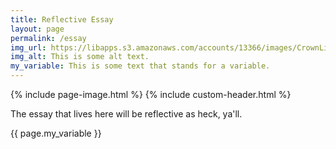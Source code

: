 ```yaml
---
title: Reflective Essay
layout: page
permalink: /essay
img_url: https://libapps.s3.amazonaws.com/accounts/13366/images/CrownLibraryBanner5.jpg
img_alt: This is some alt text.
my_variable: This is some text that stands for a variable.
---
```

{% include page-image.html %}
{% include custom-header.html %}

The essay that lives here will be reflective as heck, ya'll.

{{ page.my_variable }}